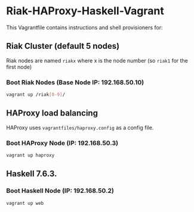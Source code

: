Riak-HAProxy-Haskell-Vagrant
============================

This Vagrantfile contains instructions and shell provisioners for:

## Riak Cluster (default 5 nodes)

Riak nodes are named `riakx` where x is the node number (so `riak1` for the first node)

### Boot Riak Nodes (Base Node IP: 192.168.50.10)

```bash
vagrant up /riak[0-9]/
```

## HAProxy load balancing

HAProxy uses `vagrantfiles/haproxy.config` as a config file.

### Boot HAProxy Node (IP: 192.168.50.3)
```bash
vagrant up haproxy
```

## Haskell 7.6.3.

### Boot Haskell Node (IP: 192.168.50.2)
```bash
vagrant up web
```
